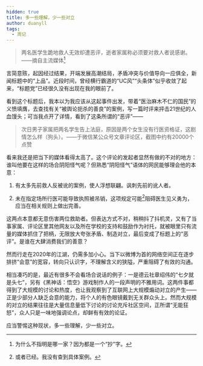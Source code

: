 ```yaml
---
hidden: true
title: 多一些理解，少一些对立
author: duanyll
tags:
  - 周记
---
```


> 两名医学生跪地救人无效却遭恶评，逝者家属称必须要对救人者说感谢。——摘自主流媒体[^1]

[^1]: 为什么不指明是哪一家？因为都是一个“抄”字。

言简意赅，起因经过结果，开端发展高潮结局，矛盾冲突与价值导向一应俱全，新闻标题中的“上品”。近段时间，曾经横行霸道的“UC风”“头条体”似乎收敛了起来，“标题党”已经很久没有出现在我的眼前了。

看到这个标题后，我本以为我应该从这起事件出发，带着“医治麻木不仁的国民”的义愤填膺，去查找有关“被舆论扼杀的善良”的案例，写一篇时评来抨击21世纪的人血馒头；可当我点开了详情，看到了这条所谓的“恶评”——

> 次日男子家属把两名学生告上法庭，原因是两个女生没有行医资格证，这剧情怎么样（狗头）。——于微信某公众号文章评论区，截图中约有20000个点赞

看来我还是把当下的媒体看得太高了。这个评论的发起者显然有做的不对的地方：谁叫他要在这样的场合阴阳怪气呢？但熟悉“阴阳怪气”语体的网民能够理会他的本意：

1.  有太多先前救人反被讹的案例，使人浮想联翩。讽刺先前的讹人者。

2.  未在指定场所行医可能导致执照被吊销，这项规定可能[^2]阻碍医生见义勇为，应当在相关规则上做出完善。

    [^2]: 或者已经。我没有查到具体案例。

这两点本意都无意伤害两位救助者。但表达方式不对，稍稍抖了抖机灵，又有了当事家属、评论区里其他网友以及所在学校的支持和鼓励作为衬托，就被眼里只有流量的媒体抓住了把柄，无限放大夸张矛盾、制造对立，最后变成了标题上的“恶评”。是谁在大肆消费我们的善意？

然而行走在2020年的江湖，仍需多加小心。当下以微博为首的网络空间正在逐步排挤“会意”的宽容，转向只认识字，不理解含义的狭隘，严重阻碍了有效的沟通。

相当凑巧的是，最近有很多不会看场合说话的例子：一是德云社章绍伟的“七夕就是头七”，另有《黑神话：悟空》游戏制作人的一段声明的不雅用词。这两件事都得到了大规模的讨论和热度，也让我观察到了互联网上大规模煽动对立的产生——正是少部分人缺乏会意的能力，将个人的有色眼镜戴到无关群众头上。然而大规模的对立的结果往往是大量信息量低下讨论的讨论充斥社区空间，正所谓“无能狂怒”，众人只是一味地强调论点，却鲜有有效的论证。

应当警惕这种现状，多一些理解，少一些对立。
